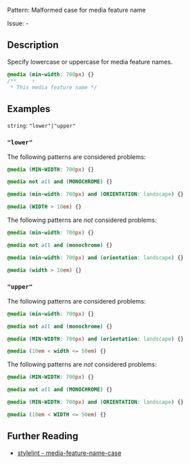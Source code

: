 Pattern: Malformed case for media feature name

Issue: -

## Description

Specify lowercase or uppercase for media feature names.

```css
@media (min-width: 700px) {}
/**     ↑
 * This media feature name */
```

## Examples

`string`: `"lower"|"upper"`

### `"lower"`

The following patterns are considered problems:

```css
@media (MIN-WIDTH: 700px) {}
```

```css
@media not all and (MONOCHROME) {}
```

```css
@media (min-width: 700px) and (ORIENTATION: landscape) {}
```

```css
@media (WIDTH > 10em) {}
```

The following patterns are _not_ considered problems:

```css
@media (min-width: 700px) {}
```

```css
@media not all and (monochrome) {}
```

```css
@media (min-width: 700px) and (orientation: landscape) {}
```

```css
@media (width > 10em) {}
```

### `"upper"`

The following patterns are considered problems:

```css
@media (min-width: 700px) {}
```

```css
@media not all and (monochrome) {}
```

```css
@media (MIN-WIDTH: 700px) and (orientation: landscape) {}
```

```css
@media (10em < width <= 50em) {}
```

The following patterns are _not_ considered problems:

```css
@media (MIN-WIDTH: 700px) {}
```

```css
@media not all and (MONOCHROME) {}
```

```css
@media (MIN-WIDTH: 700px) and (ORIENTATION: landscape) {}
```

```css
@media (10em < WIDTH <= 50em) {}
```

## Further Reading

* [stylelint - media-feature-name-case](https://stylelint.io/user-guide/rules/media-feature-name-case)